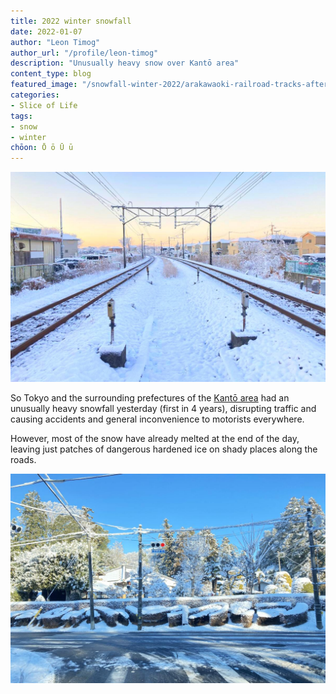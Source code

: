 ```yaml
---
title: 2022 winter snowfall
date: 2022-01-07
author: "Leon Timog"
author_url: "/profile/leon-timog"
description: "Unusually heavy snow over Kantō area"
content_type: blog
featured_image: "/snowfall-winter-2022/arakawaoki-railroad-tracks-after-snow-winter-2022-bw.jpg"
categories:
- Slice of Life
tags:
- snow
- winter
chōon: Ō ō Ū ū
---
```

![Snow over railroad tracks at Arakawaoki, Tsuchiura](arakawaoki-railroad-tracks-after-snow-winter-2022-c.jpg "Snow over railroad tracks at Arakawaoki, Tsuchiura, just after sunrise.")

So Tokyo and the surrounding prefectures of the [Kantō area](/what-are-the-eight-regions-of-japan/#kantō-region) had an unusually heavy snowfall yesterday (first in 4 years), disrupting traffic and causing accidents and general inconvenience to motorists everywhere.

However, most of the snow have already melted at the end of the day, leaving just patches of dangerous hardened ice on shady places along the roads.

![Patches of hardened ice at an intersection](ami-inashiki-intersection-snow-winter-2022.jpg "Patches of hardened ice at an intersection.")
